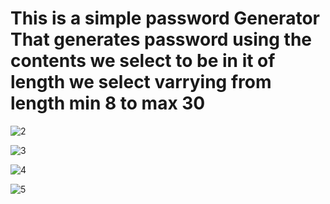 # This is a simple password Generator That generates password using the contents we select to be in it of length we select varrying from length min 8 to max 30 

![2](https://user-images.githubusercontent.com/79747022/147783651-57a624a1-d9f1-4d6c-9bcb-fd632afc758d.jpeg)

![3](https://user-images.githubusercontent.com/79747022/147783689-300867d3-382d-4cc8-a16d-390b27f6ad90.jpeg)

![4](https://user-images.githubusercontent.com/79747022/147783727-2467556e-4d7f-4fae-8994-9c60a0c7d0d3.jpeg)

![5](https://user-images.githubusercontent.com/79747022/147783775-c195a0f4-f7d5-4e1e-8658-d1bbdd7b54b4.jpeg)
